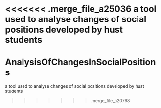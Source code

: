 <<<<<<< .merge_file_a25036
a tool used to analyse changes of social positions developed by hust students
=======
# AnalysisOfChangesInSocialPositions
a tool used to analyse changes of social positions developed by hust students
>>>>>>> .merge_file_a20768
